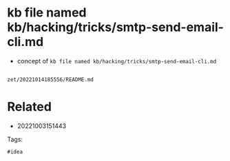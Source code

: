 # kb file named kb/hacking/tricks/smtp-send-email-cli.md

- concept of `kb file named kb/hacking/tricks/smtp-send-email-cli.md`

```
```

` zet/20221014185556/README.md `

# Related

- 20221003151443

Tags:

    #idea
